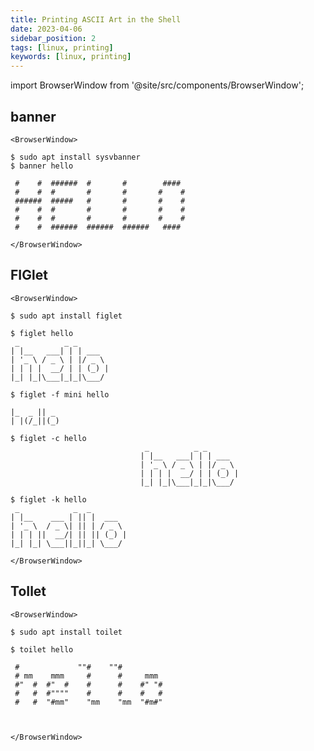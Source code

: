 ```yaml
---
title: Printing ASCII Art in the Shell
date: 2023-04-06
sidebar_position: 2
tags: [linux, printing]
keywords: [linux, printing]
---
```


import BrowserWindow from '@site/src/components/BrowserWindow';

## banner

```mdx-code-block
<BrowserWindow>
```
```shell
$ sudo apt install sysvbanner
$ banner hello

 #    #  ######  #       #        ####
 #    #  #       #       #       #    #
 ######  #####   #       #       #    #
 #    #  #       #       #       #    #
 #    #  #       #       #       #    #
 #    #  ######  ######  ######   ####
```
```mdx-code-block
</BrowserWindow>
```

## FIGlet

```mdx-code-block
<BrowserWindow>
```
```shell
$ sudo apt install figlet

$ figlet hello
 _          _ _
| |__   ___| | | ___
| '_ \ / _ \ | |/ _ \
| | | |  __/ | | (_) |
|_| |_|\___|_|_|\___/

$ figlet -f mini hello

|_  _ || _
| |(/_||(_)

$ figlet -c hello
                              _          _ _
                             | |__   ___| | | ___
                             | '_ \ / _ \ | |/ _ \
                             | | | |  __/ | | (_) |
                             |_| |_|\___|_|_|\___/

$ figlet -k hello
 _            _  _
| |__    ___ | || |  ___
| '_ \  / _ \| || | / _ \
| | | ||  __/| || || (_) |
|_| |_| \___||_||_| \___/

```
```mdx-code-block
</BrowserWindow>
```

## ToIlet

```mdx-code-block
<BrowserWindow>
```
```shell
$ sudo apt install toilet

$ toilet hello

 #             ""#    ""#
 # mm    mmm     #      #     mmm
 #"  #  #"  #    #      #    #" "#
 #   #  #""""    #      #    #   #
 #   #  "#mm"    "mm    "mm  "#m#"



```
```mdx-code-block
</BrowserWindow>
```